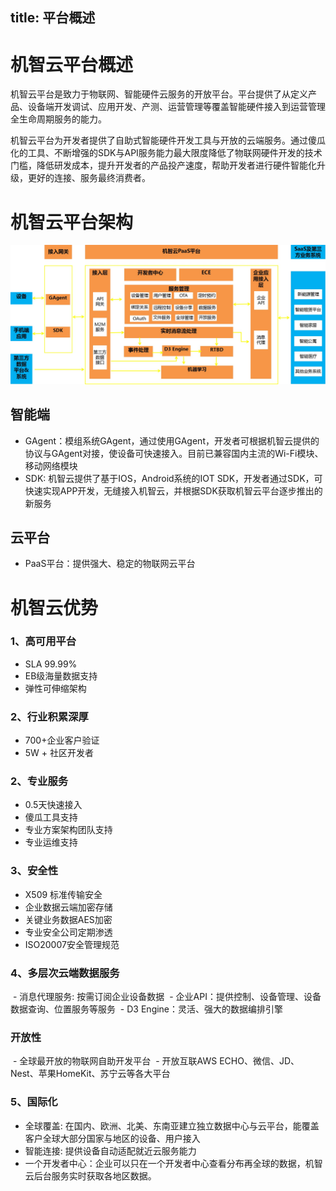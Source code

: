 title:  平台概述
---

# 机智云平台概述
机智云平台是致力于物联网、智能硬件云服务的开放平台。平台提供了从定义产品、设备端开发调试、应用开发、产测、运营管理等覆盖智能硬件接入到运营管理全生命周期服务的能力。

机智云平台为开发者提供了自助式智能硬件开发工具与开放的云端服务。通过傻瓜化的工具、不断增强的SDK与API服务能力最大限度降低了物联网硬件开发的技术门槛，降低研发成本，提升开发者的产品投产速度，帮助开发者进行硬件智能化升级，更好的连接、服务最终消费者。

# 机智云平台架构

![@机智云PaaS平台架构](/assets/zh-cn/OverVeiw/arti.jpg)


## 智能端
- GAgent：模组系统GAgent，通过使用GAgent，开发者可根据机智云提供的协议与GAgent对接，使设备可快速接入。目前已兼容国内主流的Wi-Fi模块、移动网络模块
- SDK: 机智云提供了基于IOS，Android系统的IOT SDK，开发者通过SDK，可快速实现APP开发，无缝接入机智云，并根据SDK获取机智云平台逐步推出的新服务

## 云平台
- PaaS平台：提供强大、稳定的物联网云平台



# 机智云优势
### 1、高可用平台
 - SLA 99.99%
 - EB级海量数据支持
 - 弹性可伸缩架构
 
### 2、行业积累深厚
 - 700+企业客户验证
 - 5W + 社区开发者
 
### 2、专业服务
 - 0.5天快速接入
 - 傻瓜工具支持
 - 专业方案架构团队支持
 - 专业运维支持


### 3、安全性
 - X509 标准传输安全
 - 企业数据云端加密存储
 - 关键业务数据AES加密
 - 专业安全公司定期渗透
 - ISO20007安全管理规范


### 4、多层次云端数据服务
  - 消息代理服务: 按需订阅企业设备数据
  - 企业API：提供控制、设备管理、设备数据查询、位置服务等服务
  - D3 Engine：灵活、强大的数据编排引擎

### 开放性
  - 全球最开放的物联网自助开发平台
  - 开放互联AWS ECHO、微信、JD、Nest、苹果HomeKit、苏宁云等各大平台

### 5、国际化

- 全球覆盖: 在国内、欧洲、北美、东南亚建立独立数据中心与云平台，能覆盖客户全球大部分国家与地区的设备、用户接入
- 智能连接: 提供设备自动适配就近云服务能力
- 一个开发者中心：企业可以只在一个开发者中心查看分布再全球的数据，机智云后台服务实时获取各地区数据。



